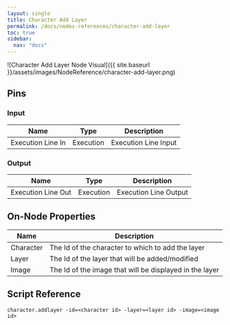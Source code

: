 ```yaml
---
layout: single
title: Character Add Layer
permalink: /docs/nodes-references/character-add-layer
toc: true
sidebar:
  nav: "docs"
---
```



![Character Add Layer Node Visual]({{ site.baseurl }}/assets/images/NodeReference/character-add-layer.png)

## Pins

### Input

| Name | Type | Description |
| --- | --- | --- |
| Execution Line In | Execution | Execution Line Input |

### Output

| Name | Type | Description |
| --- | --- | --- |
| Execution Line Out | Execution | Execution Line Output |

## On-Node Properties

| Name | Description |
| --- | --- |
| Character | The Id of the character to which to add the layer |
| Layer | The Id of the layer that will be added/modified |
| Image | The Id of the image that will be displayed in the layer |

## Script Reference
```
character.addlayer -id=<character id> -layer=<layer id> -image=<image id>
```